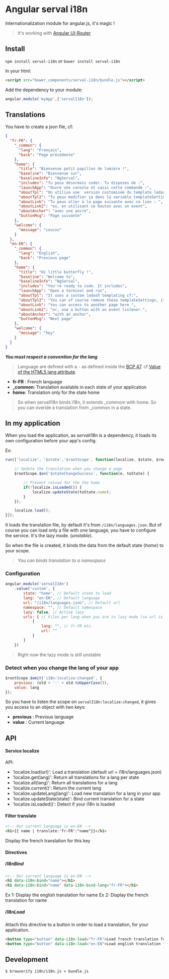 # Angular serval i18n

Internationalization module for angular.js, it's magic !

> It's working with [Angular UI-Router](https://github.com/angular-ui/ui-router/)

## Install

`npm install serval-i18n` or `bower install serval-i18n`

In your html:

```html
<script src="bower_components/serval-i18n/bundle.js"></script>
```

Add the dependency to your module:

```JavaScript
angular.module('myApp',['servalI18n']);
```

## Translations

You have to create a json file, cf:

```json
{
  "fr-FR": {
    "_common": {
      "lang": "Français",
      "back": "Page précédente"
    },
    "home": {
      "title": "Bienvenue petit papillon de lumière !",
      "baseline": "Bienvenue sur",
      "baselineInfo": "NgServal",
      "includes": "Tu peux désormais coder. Tu disposes de :",
      "launchApp": "Ouvre une console et saisi cette commande :",
      "aboutTpl": "On utilise une  version customisée du template lodash cf:",
      "aboutTpl2": "Tu peux modifier ça dans la variable templateSettings, on trouve ça dans ce fichier",
      "aboutLink": "Tu peux aller à la page suivante avec ce lien : ",
      "aboutLink2": "ou, en utilisant ce bouton avec un event",
      "aboutAnchor": "avec une ancre",
      "buttonMsg": "Page suivante"
    },
    "welcome": {
      "message": "coucou"
    }
  },
  "en-EN": {
    "_common": {
      "lang": "English",
      "back": "Previous page"
    },
    "home": {
      "title": "Hi little butterfly !",
      "baseline": "Welcome to",
      "baselineInfo": "NgServal",
      "includes": "You're ready to code. It includes",
      "launchApp": "Open a terminal and run",
      "aboutTpl": "It uses a custom lodash templating cf:",
      "aboutTpl2": "You can of course remove these templateSettings, it's located inside",
      "aboutLink": "You can access to another page here ",
      "aboutLink2": "or, use a button with an event listener.",
      "aboutAnchor": "with an anchor",
      "buttonMsg": "Next page"
    },
    "welcome": {
      "message": "hey"
    }
  }
}
```

***You must respect a convention for the lang***
> Language are defined with a `-` as defined inside the [BCP 47](http://tools.ietf.org/html/bcp47). cf [Value of the HTML5 lang attribute](http://webmasters.stackexchange.com/questions/28307/value-of-the-html5-lang-attribute).

- **fr-FR** : French language
- **_common**: Translation available in each state of your application
- **home**: Translation only for the state home

> So when servalI18n binds i18n, it extends _commom with home. So you can overide a translation from _common in a state.

## In my application

When you load the application, as *servali18n* is a dependency, it loads its own configuration before your app's config.

Ex:

```JavaScript
run(['localize', '$state','$rootScope', function(localize, $state, $rootScope) {

    // Update the translation when you change a page
    $rootScope.$on('$stateChangeSuccess', function(e, toState) {

        // Prevent reload for the the home
        if(!localize.isLoaded()) {
            localize.updateState(toState.name);
        }
    });

    localize.load();
}]);
```

It loads the translation file, by default it's from `/i18n/languages.json`. But of course you can load only a file with one language, you have to configure the service. It's the lazy mode. (*unstable*).

So when the file is created, it binds the data from the default state (*home*) to your scope.

> *You can binds translation to a namespace*

### Configuration

```JavaScript
angular.module('servalI18n')
    .value('custom', {
        state: "home", // Default state to load
        lang: "en-EN", // Default language
        url: "/i18n/languages.json", // Default url
        namespace: "", // Default namespace
        lazy: false, // Active lazy
        urls: [ // Files per lang when you are in lazy mode (so url is useless)
            {
                lang: "", // fr-FR etc.
                url: ""
            }
        ]
    })
```

> Right now the lazy mode is still unstable

### Detect when you change the lang of your app

```JavaScript
$rootScope.$emit('i18n:localize:changed', {
    previous: (old + '-' + old.toUpperCase()),
    value: lang
});
```

So you have to listen the scope on `servalI18n:localize:changed`, it gives you access to an object with two keys:

- **previous** : Previous language
- **value** : Current language

## API

#### Service localize

API:

- 'localize.load(url)': Load a translation (default url = i18n/languages.json)
- 'localize.get(lang)': Return all translations for a lang per state
- 'localize.all(lang)': Return all translations for a lang
- 'localize.current()': Return the current lang
- 'localize.updateLang(lang)': Load new translation for a lang in your app
- 'localize.updateState(state)': Bind current translation for a state
- 'localize.isLoaded()': Detect if your i18n is loaded

#### Filter translate

```html
<!-- Our current language is en-EN -->
<h1>{{ name | translate:'fr-FR':"name"}}</h1>
```
Display the french translation for this key

#### Directives

##### i18nBind

```html
<!-- Our current language is en-EN -->
<h1 data-i18n-bind="name"></h1>
<h1 data-i18n-bind="name" data-i18n-bind-lang="fr-FR"></h1>
```

Ex 1: Display the english translation for name
Ex 2: Display the french translation for name

##### i18nLoad

Attach this directive to a button in order to load a translation, for your application.

```html
<button type="button" data-i18n-load="fr-FR">Load french translation for the app</button>
<button type="button" data-i18n-load="en-EN">Load english translation for the app</button>
```

## Development

```
$ browserify i18n/i18n.js > bundle.js
````
